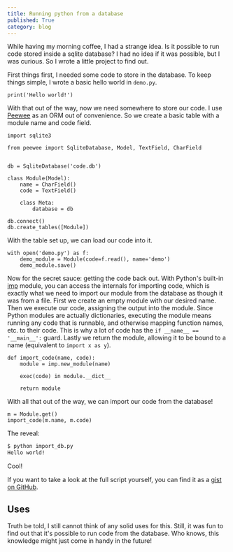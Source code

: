 ```yaml
---
title: Running python from a database
published: True
category: blog
---
```


While having my morning coffee, I had a strange idea. Is it possible to run
code stored inside a sqlite database? I had no idea if it was possible, but I
was curious. So I wrote a little project to find out.

First things first, I needed some code to store in the database. To keep things
simple, I wrote a basic hello world in `demo.py`.

```python3
print('Hello world!')
```

With that out of the way, now we need somewhere to store our code. I use 
[Peewee](http://docs.peewee-orm.com/en/latest/) as an ORM out of convenience.
So we create a basic table with a module name and code field.

```python3
import sqlite3

from peewee import SqliteDatabase, Model, TextField, CharField


db = SqliteDatabase('code.db')

class Module(Model):
    name = CharField()
    code = TextField()

    class Meta:
        database = db

db.connect()
db.create_tables([Module])
```

With the table set up, we can load our code into it.

```python3
with open('demo.py') as f:
    demo_module = Module(code=f.read(), name='demo')
    demo_module.save()
```

Now for the secret sauce: getting the code back out. With Python's built-in
[imp](https://docs.python.org/3/library/imp.html) module, you can access
the internals for importing code, which is exactly what we need to import our
module from the database as though it was from a file. First we create an empty
module with our desired name. Then we execute our code,
assigning the output into the module. Since Python modules are actually
dictionaries, executing the module means running any code that is
runnable, and otherwise mapping function names, etc. to their code. This is why
a lot of code has the `if __name__ == '__main__':` guard. Lastly we
return the module, allowing it to be bound to a name (equivalent to `import x
as y`).

```python3
def import_code(name, code):
    module = imp.new_module(name)

    exec(code) in module.__dict__

    return module
```

With all that out of the way, we can import our code from the database!

```python3
m = Module.get()
import_code(m.name, m.code)
```

The reveal:

```sh
$ python import_db.py
Hello world!
```

Cool!

If you want to take a look at the full script yourself, you can find it as a
[gist on GitHub](https://gist.github.com/ckuhl/76c3e0d59db86cc1c8666a49f0f21814).

## Uses
Truth be told, I still cannot think of any solid uses for this. Still, it was
fun to find out that it's possible to run code from the database. Who knows,
this knowledge might just come in handy in the future!

